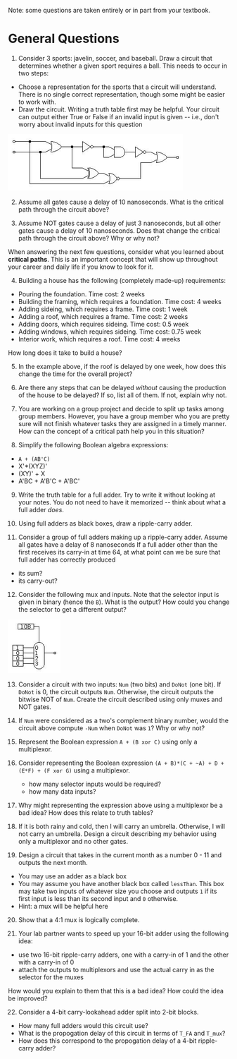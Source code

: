 Note: some questions are taken entirely or in part from your textbook.

# General Questions

1. Consider 3 sports: javelin, soccer, and baseball.
Draw a circuit that determines whether a given sport requires a ball.
This needs to occur in two steps:
* Choose a representation for the sports that a circuit will understand.
There is no single correct representation,
though some might be easier to work with.
* Draw the circuit. Writing a truth table first may be helpful.
Your circuit can output either True or False if an invalid input is given --
i.e., don't worry about invalid inputs for this question

![example circuit](images/critical_path_1.jpg)

2. Assume all gates cause a delay of 10 nanoseconds.
What is the critical path through the circuit above?

3. Assume NOT gates cause a delay of just 3 nanoseconds,
but all other gates cause a delay of 10 nanoseconds.
Does that change the critical path through the circuit above?
Why or why not?

When answering the next few questions,
consider what you learned about **critical paths**.
This is an important concept that will show up throughout your career and daily
life if you know to look for it.

4. Building a house has the following (completely made-up) requirements:
* Pouring the foundation. Time cost: 2 weeks
* Building the framing, which requires a foundation. Time cost: 4 weeks
* Adding sideing, which requires a frame. Time cost: 1 week
* Adding a roof, which requires a frame. Time cost: 2 weeks
* Adding doors, which requires sideing. Time cost: 0.5 week
* Adding windows, which requires sideing. Time cost: 0.75 week
* Interior work, which requires a roof. Time cost: 4 weeks

How long does it take to build a house?

5. In the example above,
if the roof is delayed by one week,
how does this change the time for the overall project?

6. Are there any steps that can be delayed *without* causing the production of
the house to be delayed?
If so, list all of them.
If not, explain why not.

7. You are working on a group project and decide to split up tasks among
group members.
However, you have a group member who you are pretty sure will not finish
whatever tasks they are assigned in a timely manner.
How can the concept of a critical path help you in this situation?

8. Simplify the following Boolean algebra expressions:
* `A + (AB'C)`
* X'*(XYZ)'
* (XY)' + X
* A'BC + A'B'C + A'BC'

9. Write the truth table for a full adder.
   Try to write it without looking at your notes.
   You do not need to have it memorized --
   think about what a full adder *does*.

10. Using full adders as black boxes,
draw a ripple-carry adder.

11. Consider a group of full adders making up a ripple-carry adder.
Assume all gates have a delay of 8 nanoseconds
If a full adder other than the first receives its carry-in at time 64,
at what point can we be sure that full adder has correctly produced
* its sum?
* its carry-out?

<!-- can't do anything below here today -->

12. Consider the following mux and inputs.
Note that the selector input is given in binary (hence the `B`).
What is the output?
How could you change the selector to get a different output?

![simple mux](images/simple_mux_1.jpg)

<!-- ascii mux
```
    01
    |
   |-
 1-| \
 0-| |
 0-| |---
 0-| /
   |-

```
-->

13. Consider a circuit with two inputs: `Num` (two bits) and `DoNot` (one bit).
If `DoNot` is 0, the circuit outputs `Num`.
Otherwise, the circuit outputs the bitwise NOT of `Num`.
Create the circuit described using only muxes and NOT gates.

14. If `Num` were considered as a two's complement binary number,
would the circuit above compute `-Num` when `DoNot` was `1`?
Why or why not?

15. Represent the Boolean expression
`A + (B xor C)`
using only a multiplexor.

16. Consider representing the Boolean expression
`(A + B)*(C + ~A) + D + (E*F) + (F xor G)`
using a multiplexor.
    * how many selector inputs would be required?
    * how many data inputs?

17. Why might representing the expression above using a multiplexor be a bad
idea?
How does this relate to truth tables?

18. If it is both rainy and cold,
then I will carry an umbrella.
Otherwise, I will not carry an umbrella.
Design a circuit describing my behavior using only a multiplexor and no other
gates.

19. Design a circuit that takes in the current month as a number 0 - 11 and
outputs the next month.
* You may use an adder as a black box
* You may assume you have another black box called `lessThan`.
  This box may take two inputs of whatever size you choose and outputs `1` if
  its first input is less than its second input and `0` otherwise.
* Hint: a mux will be helpful here

20. Show that a 4:1 mux is logically complete.

21. Your lab partner wants to speed up your 16-bit adder using the following
idea:
   * use two 16-bit ripple-carry adders,
   one with a carry-in of 1 and the other with a carry-in of 0
   * attach the outputs to multiplexors and use the actual carry in as the
   selector for the muxes

How would you explain to them that this is a bad idea?
How could the idea be improved?

22. Consider a 4-bit carry-lookahead adder split into 2-bit blocks.
* How many full adders would this circuit use?
* What is the propogation delay of this circuit in terms of `T_FA` and `T_mux`?
* How does this correspond to the propogation delay of a 4-bit ripple-carry
  adder?
